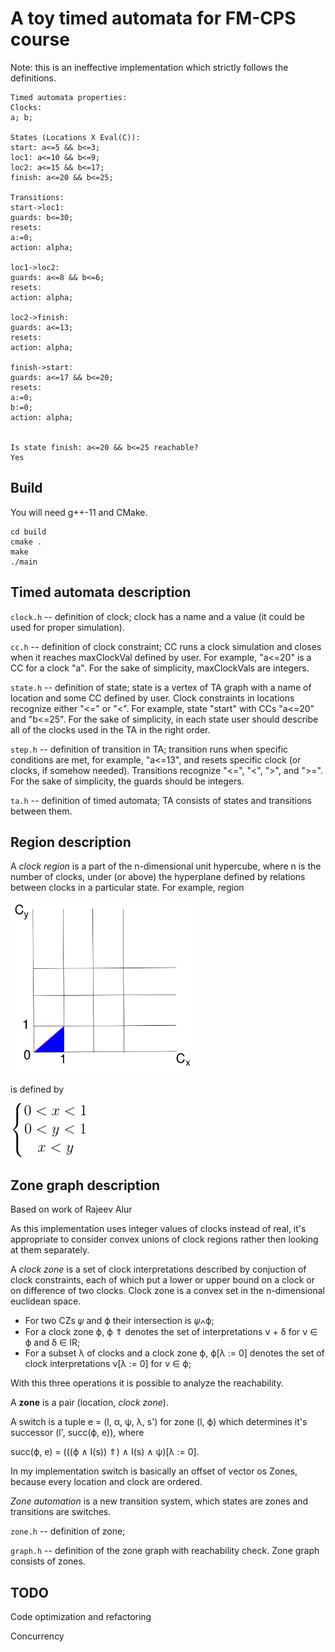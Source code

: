 # A toy timed automata for FM-CPS course
Note: this is an ineffective implementation which strictly follows the definitions.

```
Timed automata properties:
Clocks:
a; b; 

States (Locations X Eval(C)):
start: a<=5 && b<=3;
loc1: a<=10 && b<=9;
loc2: a<=15 && b<=17;
finish: a<=20 && b<=25;

Transitions:
start->loc1:
guards: b<=30;
resets:
a:=0;
action: alpha;

loc1->loc2:
guards: a<=8 && b<=6;
resets:
action: alpha;

loc2->finish:
guards: a<=13;
resets:
action: alpha;

finish->start:
guards: a<=17 && b<=20;
resets:
a:=0;
b:=0;
action: alpha;


Is state finish: a<=20 && b<=25 reachable?
Yes
```

## Build
You will need g++-11 and CMake.

```
cd build
cmake .
make
./main
```
## Timed automata description

``clock.h`` -- definition of clock; clock has a name and a value (it could be used for proper simulation).

``cc.h`` -- definition of clock constraint; CC runs a clock simulation and closes when it reaches maxClockVal defined by user. For example, "a<=20" is a CC for a clock "a". For the sake of simplicity, maxClockVals are integers.

``state.h`` -- definition of state; state is a vertex of TA graph with a name of location and some CC defined by user. Clock constraints in locations recognize either "<=" or "<". For example, state "start" with CCs "a<=20" and "b<=25". For the sake of simplicity, in each state user should describe all of the clocks used in the TA in the right order.

``step.h`` -- definition of transition in TA; transition runs when specific conditions are met, for example, "a<=13", and resets specific clock (or clocks, if somehow needed). Transitions recognize "<=", "<", ">", and ">=". For the sake of simplicity, the guards should be integers.

``ta.h`` -- definition of timed automata; TA consists of states and transitions between them. 

## Region description

A *clock region* is a part of the n-dimensional unit hypercube, where n is the number of clocks, under (or above) the hyperplane defined by relations between clocks in a particular state. For example, region

<img src="img/graph1.svg" alt="graph1" width="300"/>

is defined by 

<img src="img/eq1.svg" alt="eq1" width="120"/>

## Zone graph description

Based on work of Rajeev Alur

As this implementation uses integer values of clocks instead of real, it's appropriate to consider convex unions of clock regions rather then looking at them separately.

A *clock zone* is a set of clock interpretations described by conjuction of clock constraints, each of which put a lower or upper bound on a clock or on difference of two clocks. Clock zone is a convex set in the n-dimensional euclidean space.

* For two CZs 𝜓 and ϕ their intersection is 𝜓∧ϕ;
* For a clock zone ϕ, ϕ ⇑ denotes the set of interpretations ν + δ for ν ∈ ϕ
and δ ∈ IR;
* For a subset λ of clocks and a clock zone ϕ, ϕ[λ := 0] denotes the set of
clock interpretations ν[λ := 0] for ν ∈ ϕ;

With this three operations it is possible to analyze the reachability.

A **zone** is a pair (location, *clock zone*).

A switch is a tuple e = (l, α, ψ, λ, s') for zone (l, ϕ) which determines it's successor (l', succ(ϕ, e)), where

succ(ϕ, e) = (((ϕ ∧ I(s)) ⇑) ∧ I(s) ∧ ψ)[λ := 0].

In my implementation switch is basically an offset of vector os Zones, because every location and clock are ordered.

*Zone automation* is a new transition system, which states are zones and transitions are switches.

``zone.h`` -- definition of zone;

``graph.h`` -- definition of the zone graph with reachability check. Zone graph consists of zones.


## TODO
Code optimization and refactoring

Concurrency